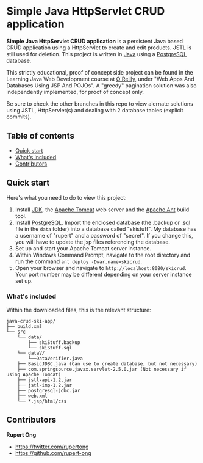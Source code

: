 # Simple Java HttpServlet CRUD application

**Simple Java HttpServlet CRUD application** is a persistent Java based CRUD application using a HttpServlet to create and edit products. JSTL is still used for deletion. This project is written in [Java](https://www.oracle.com/java/) using a [PostgreSQL](https://www.postgresql.org/) database.

This strictly educational, proof of concept side project can be found in the Learning Java Web Development course at [O'Reilly](http://shop.oreilly.com/product/0636920048831.do), under "Web Apps And Databases Using JSP And POJOs". A "greedy" pagination solution was also independently implemented, for proof of concept only.

Be sure to check the other branches in this repo to view alernate solutions using JSTL, HttpServlet(s) and dealing with 2 database tables (explicit commits).

## Table of contents

* [Quick start](#quick-start)
* [What's included](#whats-included)
* [Contributors](#contributors)


## Quick start

Here's what you need to do to view this project:

1. Install [JDK](http://www.oracle.com/technetwork/java/javase/downloads/index.html), the [Apache Tomcat](http://tomcat.apache.org/download-70.cgi) web server and the [Apache Ant](http://ant.apache.org/bindownload.cgi) build tool.
2. Install [PostgreSQL](https://www.postgresql.org/download/). Import the enclosed database (the .backup or .sql file in the `data` folder) into a database called "skistuff". My database has a username of "rupert" and a password of "secret". If you change this, you will have to update the jsp files referencing the database.
3. Set up and start your Apache Tomcat server instance.
4. Within Windows Command Prompt, navigate to the root directory and run the command `ant deploy -Dwar.name=skicrud`.
5. Open your browser and navigate to `http://localhost:8080/skicrud`. Your port number may be different depending on your server instance set up.


### What's included

Within the downloaded files, this is the relevant structure:

```
java-crud-ski-app/
├── build.xml
└── src
    └── data/
        ├── skiStuff.backup
        └── skiStuff.sql
    └── dataV/
        └──DataVerifier.java
    ├── BasicJDBC.java (Can use to create database, but not necessary)
    ├── com.springsource.javax.servlet-2.5.0.jar (Not necessary if using Apache Tomcat)
    ├── jstl-api-1.2.jar
    ├── jstl-imp-1.2.jar
    ├── postgresql-jdbc.jar
    ├── web.xml
    └── *.jsp/html/css
```

## Contributors

**Rupert Ong**

* <https://twitter.com/rupertong>
* <https://github.com/rupert-ong>